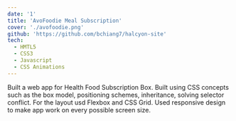 ```yaml
---
date: '1'
title: 'AvoFoodie Meal Subscription'
cover: './avofoodie.png'
github: 'https://github.com/bchiang7/halcyon-site'
tech:
  - HMTL5
  - CSS3
  - Javascript
  - CSS Animations
---
```


Built a web app for Health Food Subscription Box. Built using CSS concepts such as the box model, positioning schemes, inheritance, solving selector conflict. For the layout usd Flexbox and CSS Grid. Used responsive design to make app work on every possible screen size.  
